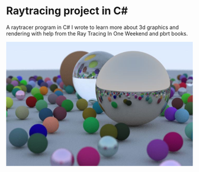 # Raytracing project in C#

 A raytracer program in C# I wrote to learn more about 3d graphics and rendering with help from the Ray Tracing In One Weekend and pbrt books.

<img src="https://github.com/Ryan7259/raytracing_cs/blob/main/render.JPG?raw=true">
